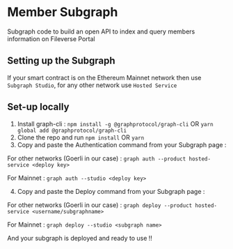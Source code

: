 # Member Subgraph
Subgraph code to build an open API to index and query members information on Fileverse Portal

## Setting up the Subgraph
If your smart contract is on the Ethereum Mainnet network then use `Subgraph Studio`, for any other network use `Hosted Service`

## Set-up locally
1. Install graph-cli :  `npm install -g @graphprotocol/graph-cli`  OR  `yarn global add @graphprotocol/graph-cli`
2. Clone the repo and run `npm install` OR `yarn`
3. Copy and paste the Authentication command from your Subgraph page :

For other networks (Goerli in our case) : `graph auth --product hosted-service <deploy key>`

For Mainnet : `graph auth --studio <deploy key>`

4. Copy and paste the Deploy command from your Subgraph page :

For other networks (Goerli in our case) : `graph deploy --product hosted-service <username/subgraphname>`

For Mainnet : `graph deploy --studio <subgraph name>`

And your subgraph is deployed and ready to use !!
